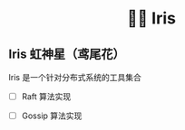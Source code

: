 <h1 align="center">🪻✨ Iris</h1>

## Iris 虹神星（鸢尾花）

Iris 是一个针对分布式系统的工具集合

- [ ] Raft 算法实现
- [ ] Gossip 算法实现


